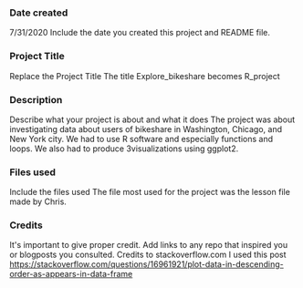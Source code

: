 ### Date created
7/31/2020
Include the date you created this project and README file.

### Project Title
Replace the Project Title
The title Explore_bikeshare becomes R_project

### Description
Describe what your project is about and what it does
The project was about investigating data about users of bikeshare in Washington, Chicago, and New York city. We had to use R software and especially functions and loops. We also had to produce 3visualizations using ggplot2.

### Files used
Include the files used
The file most used for the project was the lesson file made by Chris.

### Credits
It's important to give proper credit. Add links to any repo that inspired you or blogposts you consulted.
Credits to stackoverflow.com
 I used this post https://stackoverflow.com/questions/16961921/plot-data-in-descending-order-as-appears-in-data-frame

